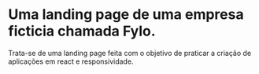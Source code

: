 # Uma landing page de uma empresa ficticia chamada Fylo.
Trata-se de uma landing page feita com o objetivo de praticar a criação de aplicações em react e responsividade.

